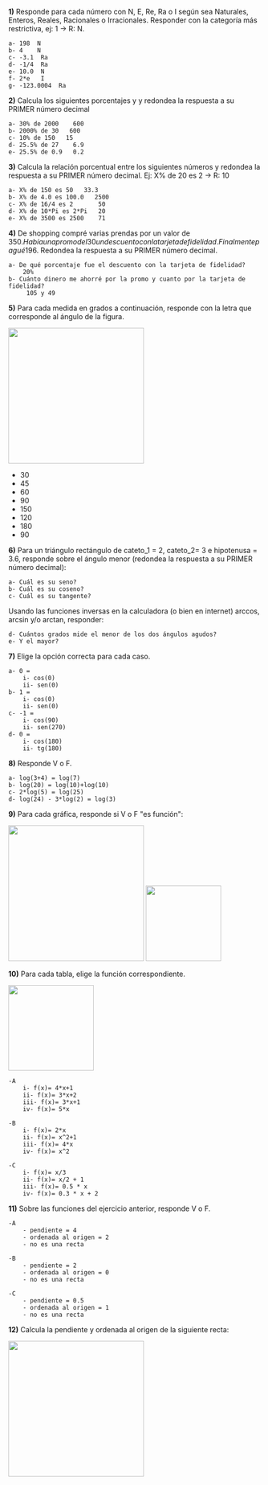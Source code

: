 
**1)** Responde para cada número con N, E, Re, Ra o I según sea Naturales, Enteros, Reales,
Racionales o Irracionales. Responder con la categoría más restrictiva, ej: 1 -> R: N.

    a- 198  N
    b- 4    N
    c- -3.1  Ra
    d- -1/4  Ra
    e- 10.0  N
    f- 2*e   I
    g- -123.0004  Ra


**2)** Calcula los siguientes porcentajes y y redondea la respuesta a su PRIMER número decimal

    a- 30% de 2000    600
    b- 2000% de 30   600  
    c- 10% de 150   15
    d- 25.5% de 27    6.9
    e- 25.5% de 0.9   0.2

**3)** Calcula la relación porcentual entre los siguientes números y redondea la respuesta a su PRIMER número decimal. Ej: X% de 20 es 2 -> R: 10

    a- X% de 150 es 50   33.3
    b- X% de 4.0 es 100.0   2500
    c- X% de 16/4 es 2       50
    d- X% de 10*Pi es 2*Pi   20
    e- X% de 3500 es 2500    71

**4)** De shopping compré varias prendas por un valor de 350$. Había una promo del 30% sobre la cual se aplico luego
un descuento con la tarjeta de fidelidad. Finalmente pagué 196$. Redondea la respuesta a su PRIMER número decimal.

    a- De qué porcentaje fue el descuento con la tarjeta de fidelidad?
        20%
    b- Cuánto dinero me ahorré por la promo y cuanto por la tarjeta de fidelidad?
         105 y 49


**5)** Para cada medida en grados a continuación, responde con la letra que corresponde al ángulo de la figura.

<img  src='./figuras/EX_5.png' height='270px'>

  - 30
  - 45
  - 60
  - 90
  - 150
  - 120
  - 180
  - 90


**6)** Para un triángulo rectángulo de cateto_1 = 2, cateto_2= 3 e hipotenusa = 3.6, responde sobre el ángulo
menor (redondea la respuesta a su PRIMER número decimal):

    a- Cuál es su seno?
    b- Cuál es su coseno?
    c- Cuál es su tangente?

Usando las funciones inversas en la calculadora (o bien en internet) arccos, arcsin y/o arctan, responder:

    d- Cuántos grados mide el menor de los dos ángulos agudos?
    e- Y el mayor?

**7)** Elige la opción correcta para cada caso.

    a- 0 = 
        i- cos(0)
        ii- sen(0)
    b- 1 = 
        i- cos(0)
        ii- sen(0)
    c- -1 =
        i- cos(90)
        ii- sen(270)
    d- 0 =
        i- cos(180)
        ii- tg(180)

**8)** Responde V o F.

    a- log(3+4) = log(7)
    b- log(20) = log(10)+log(10)
    c- 2*log(5) = log(25)
    d- log(24) - 3*log(2) = log(3)

**9)** Para cada gráfica, responde si V o F "es función":

<img  src='./figuras/EX_9.png' height='270px'>
<img  src='./figuras/EX_9b.png' height='150px'>


**10)** Para cada tabla, elige la función correspondiente.


<img  src='./figuras/EX_10.png' height='170px'>

    -A 
        i- f(x)= 4*x+1
        ii- f(x)= 3*x+2
        iii- f(x)= 3*x+1
        iv- f(x)= 5*x

    -B 
        i- f(x)= 2*x
        ii- f(x)= x^2+1
        iii- f(x)= 4*x
        iv- f(x)= x^2

    -C 
        i- f(x)= x/3
        ii- f(x)= x/2 + 1
        iii- f(x)= 0.5 * x
        iv- f(x)= 0.3 * x + 2

**11)** Sobre las funciones del ejercicio anterior, responde V o F.

    -A  
        - pendiente = 4
        - ordenada al origen = 2
        - no es una recta

    -B  
        - pendiente = 2
        - ordenada al origen = 0
        - no es una recta

    -C  
        - pendiente = 0.5
        - ordenada al origen = 1
        - no es una recta

**12)** Calcula la pendiente y ordenada al origen de la siguiente recta:

<img  src='./figuras/EX_12.png' height='270px'>
